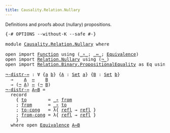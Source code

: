 ```yaml
---
title: Causality.Relation.Nullary
---
```


Definitions and proofs about (nullary) propositions.

<pre class="Agda"><a id="106" class="Symbol">{-#</a> <a id="110" class="Keyword">OPTIONS</a> <a id="118" class="Pragma">--without-K</a> <a id="130" class="Pragma">--safe</a> <a id="137" class="Symbol">#-}</a>

<a id="142" class="Keyword">module</a> <a id="149" href="Causality.Relation.Nullary.html" class="Module">Causality.Relation.Nullary</a> <a id="176" class="Keyword">where</a>

<a id="183" class="Keyword">open</a> <a id="188" class="Keyword">import</a> <a id="195" href="Function.html" class="Module">Function</a> <a id="204" class="Keyword">using</a> <a id="210" class="Symbol">(</a><a id="211" href="Function.Base.html#1115" class="Function Operator">_∘_</a><a id="214" class="Symbol">;</a> <a id="216" href="Function.Bundles.html#8929" class="Function Operator">_⇔_</a><a id="219" class="Symbol">;</a> <a id="221" href="Function.Bundles.html#4349" class="Record">Equivalence</a><a id="232" class="Symbol">)</a>
<a id="234" class="Keyword">open</a> <a id="239" class="Keyword">import</a> <a id="246" href="Relation.Nullary.html" class="Module">Relation.Nullary</a> <a id="263" class="Keyword">using</a> <a id="269" class="Symbol">(</a><a id="270" href="Relation.Nullary.Negation.Core.html#824" class="Function Operator">¬_</a><a id="272" class="Symbol">)</a>
<a id="274" class="Keyword">open</a> <a id="279" class="Keyword">import</a> <a id="286" href="Relation.Binary.PropositionalEquality.html" class="Module">Relation.Binary.PropositionalEquality</a> <a id="324" class="Symbol">as</a> <a id="327" class="Module">Eq</a> <a id="330" class="Keyword">using</a> <a id="336" class="Symbol">(</a><a id="337" href="Agda.Builtin.Equality.html#190" class="InductiveConstructor">refl</a><a id="341" class="Symbol">)</a>

<a id="¬-distr-⇔"></a><a id="344" href="Causality.Relation.Nullary.html#344" class="Function">¬-distr-⇔</a> <a id="354" class="Symbol">:</a> <a id="356" class="Symbol">∀</a> <a id="358" class="Symbol">{</a><a id="359" href="Causality.Relation.Nullary.html#359" class="Bound">a</a> <a id="361" href="Causality.Relation.Nullary.html#361" class="Bound">b</a><a id="362" class="Symbol">}</a> <a id="364" class="Symbol">{</a><a id="365" href="Causality.Relation.Nullary.html#365" class="Bound">A</a> <a id="367" class="Symbol">:</a> <a id="369" href="Agda.Primitive.html#320" class="Primitive">Set</a> <a id="373" href="Causality.Relation.Nullary.html#359" class="Bound">a</a><a id="374" class="Symbol">}</a> <a id="376" class="Symbol">{</a><a id="377" href="Causality.Relation.Nullary.html#377" class="Bound">B</a> <a id="379" class="Symbol">:</a> <a id="381" href="Agda.Primitive.html#320" class="Primitive">Set</a> <a id="385" href="Causality.Relation.Nullary.html#361" class="Bound">b</a><a id="386" class="Symbol">}</a>
  <a id="390" class="Symbol">→</a>    <a id="395" href="Causality.Relation.Nullary.html#365" class="Bound">A</a>  <a id="398" href="Function.Bundles.html#8929" class="Function Operator">⇔</a>    <a id="403" href="Causality.Relation.Nullary.html#377" class="Bound">B</a>
  <a id="407" class="Symbol">→</a> <a id="409" class="Symbol">(</a><a id="410" href="Relation.Nullary.Negation.Core.html#824" class="Function Operator">¬</a> <a id="412" href="Causality.Relation.Nullary.html#365" class="Bound">A</a><a id="413" class="Symbol">)</a> <a id="415" href="Function.Bundles.html#8929" class="Function Operator">⇔</a> <a id="417" class="Symbol">(</a><a id="418" href="Relation.Nullary.Negation.Core.html#824" class="Function Operator">¬</a> <a id="420" href="Causality.Relation.Nullary.html#377" class="Bound">B</a><a id="421" class="Symbol">)</a>
<a id="423" href="Causality.Relation.Nullary.html#344" class="Function">¬-distr-⇔</a> <a id="433" href="Causality.Relation.Nullary.html#433" class="Bound">A⇔B</a> <a id="437" class="Symbol">=</a>
  <a id="441" class="Keyword">record</a>
    <a id="452" class="Symbol">{</a> <a id="454" href="Function.Bundles.html#4407" class="Field">to</a>        <a id="464" class="Symbol">=</a> <a id="466" href="Function.Base.html#1115" class="Function Operator">_∘</a> <a id="469" href="Function.Bundles.html#4431" class="Field">from</a>
    <a id="478" class="Symbol">;</a> <a id="480" href="Function.Bundles.html#4431" class="Field">from</a>      <a id="490" class="Symbol">=</a> <a id="492" href="Function.Base.html#1115" class="Function Operator">_∘</a> <a id="495" href="Function.Bundles.html#4407" class="Field">to</a>
    <a id="502" class="Symbol">;</a> <a id="504" href="Function.Bundles.html#4455" class="Field">to-cong</a>   <a id="514" class="Symbol">=</a> <a id="516" class="Symbol">λ{</a> <a id="519" href="Agda.Builtin.Equality.html#190" class="InductiveConstructor">refl</a> <a id="524" class="Symbol">→</a> <a id="526" href="Agda.Builtin.Equality.html#190" class="InductiveConstructor">refl</a> <a id="531" class="Symbol">}</a>
    <a id="537" class="Symbol">;</a> <a id="539" href="Function.Bundles.html#4498" class="Field">from-cong</a> <a id="549" class="Symbol">=</a> <a id="551" class="Symbol">λ{</a> <a id="554" href="Agda.Builtin.Equality.html#190" class="InductiveConstructor">refl</a> <a id="559" class="Symbol">→</a> <a id="561" href="Agda.Builtin.Equality.html#190" class="InductiveConstructor">refl</a> <a id="566" class="Symbol">}</a>
    <a id="572" class="Symbol">}</a>
  <a id="576" class="Keyword">where</a> <a id="582" class="Keyword">open</a> <a id="587" href="Function.Bundles.html#4349" class="Module">Equivalence</a> <a id="599" href="Causality.Relation.Nullary.html#433" class="Bound">A⇔B</a>
</pre>